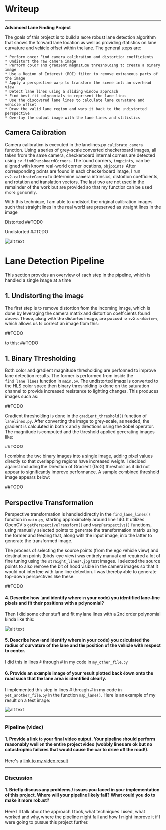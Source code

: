 # Writeup
---

**Advanced Lane Finding Project**

The goals of this project is to build a more robust lane detection algorithm that shows the forward lane location as well as providing statistics on lane curvature and vehicle offset within the lane.  The general steps are:

    * Perform once: Find camera calibration and distortion coefficients
    * Undistort the raw camera image
    * Perform color and gradient magnitude thresholding to create a binary image
    * Use a Region of Interest (ROI) filter to remove extraneous parts of the image
    * Apply a perspective warp to transform the scene into an overhead view
    * Detect lane lines using a sliding window approach
    * Find best-fit polynomials to represent the lane lines
    * Use the discovered lane lines to calculate lane curvature and vehicle offset
    * Draw the valid lane region and warp it back to the undistorted perspective
    * Overlay the output image with the lane lines and statistics

[//]: # (Image References)

[image1]: ./examples/undistort_output.png "Undistorted"
[image2]: ./test_images/test1.jpg "Road Transformed"
[image3]: ./examples/binary_combo_example.jpg "Binary Example"
[image4]: ./examples/warped_straight_lines.jpg "Warp Example"
[image5]: ./examples/color_fit_lines.jpg "Fit Visual"
[image6]: ./examples/example_output.jpg "Output"
[video1]: ./project_video.mp4 "Video"


## Camera Calibration

Camera calibration is executed in the lanelines.py ```calibrate_camera``` function.  Using a series of grey-scale converted checkerboard images, all taken from the same camera, checkerboard internal corners are detected using ```cv.findChessboardCorners```.  The found corners, ```imgpoints```, can be aligned with known real-world corner locations, ```objpoints```.  After corresponding points are found in each checkerboard image, I run ```cv2.calibrateCamera``` to determine camera intrinsics, distortion coefficients, and rotation and translation vectors.  The last two are not used in the remainder of the work but are provided so that my function can be used more generally.

With this technique, I am able to undistort the original calibration images such that straight lines in the real world are preserved as straight lines in the image

Distorted
##TODO

Undistorted
##TODO

![alt text][image1]

# Lane Detection Pipeline

This section provides an overview of each step in the pipeline, which is handled a single image at a time

## 1. Undistorting the image

The first step is to remove distortion from the incoming image, which is done by leveraging the camera matrix and distortion coefficients found above.  These, along with the distorted image, are passed to ```cv2.undistort```, which allows us to correct an image from this:

##TODO

to this:
##TODO

## 1. Binary Thresholding

Both color and gradient magnitude thresholding are performed to improve lane detection results.  The former is performed from inside the ```find_lane_lines``` function in ```main.py```.  The undistorted image is converted to the HLS color space then binary thresholding is done on the saturation channel to provide increased resistance to lighting changes.  This produces images such as:

##TODO

Gradient thresholding is done in the ```gradient_threshold()``` function of ```lanelines.py```.  After converting the image to grey-scale, as needed, the gradient is calculated in both x and y directions using the Sobel operator.  The magnitude is computed and the threshold applied generating images like:

##TODO

I combine the two binary images into a single image, adding pixel values directly so that overlapping regions have increased weight.  I decided against including the Direction of Gradient (DoG) threshold as it did not appear to significantly improve performance.  A sample combined threshold image appears below:

##TODO

## Perspective Transformation

Perspective transformation is handled directly in the ```find_lane_lines()``` function in ```main.py```, starting approximately around line 140.  It utilizes OpenCV's ```getPerspectiveTransform()``` and ```warpPerspective()``` functions, using manually selected points to generate the transformation matrix using the former and feeding that, along with the input image, into the latter to generate the transformed image.

The process of selecting the source points (from the ego vehicle view) and destination points (birds-eye view) was entirely manual and required a lot of fine tuning using the ```straight_lines*.jpg``` test images.  I selected the source points to also remove the bit of hood visible in the camera images so that it would not interfere with lane line detection.  I was thereby able to generate top-down perspectives like these:

##TODO

#### 4. Describe how (and identify where in your code) you identified lane-line pixels and fit their positions with a polynomial?

Then I did some other stuff and fit my lane lines with a 2nd order polynomial kinda like this:

![alt text][image5]

#### 5. Describe how (and identify where in your code) you calculated the radius of curvature of the lane and the position of the vehicle with respect to center.

I did this in lines # through # in my code in `my_other_file.py`

#### 6. Provide an example image of your result plotted back down onto the road such that the lane area is identified clearly.

I implemented this step in lines # through # in my code in `yet_another_file.py` in the function `map_lane()`.  Here is an example of my result on a test image:

![alt text][image6]

---

### Pipeline (video)

#### 1. Provide a link to your final video output.  Your pipeline should perform reasonably well on the entire project video (wobbly lines are ok but no catastrophic failures that would cause the car to drive off the road!).

Here's a [link to my video result](./project_video.mp4)

---

### Discussion

#### 1. Briefly discuss any problems / issues you faced in your implementation of this project.  Where will your pipeline likely fail?  What could you do to make it more robust?

Here I'll talk about the approach I took, what techniques I used, what worked and why, where the pipeline might fail and how I might improve it if I were going to pursue this project further.  
